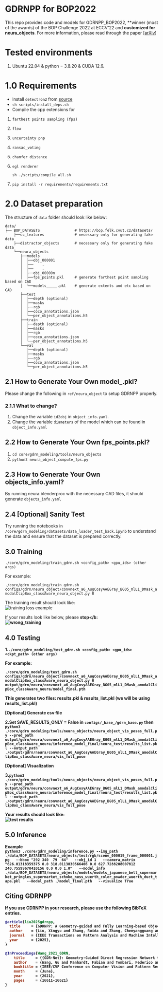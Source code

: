 # GDRNPP for BOP2022

This repo provides code and models for GDRNPP_BOP2022, **winner (most of the awards) of the BOP Challenge 2022 at ECCV'22 and <b> customized for neura_objects</b>. For more information, please read through the paper [[arXiv](https://arxiv.org/pdf/2102.12145)]

# Tested environments
<ol>
    <li> Ubuntu 22.04 & python = 3.8.20 & CUDA 12.6. </li> 
</ol>

# 1.0 Requirements
* Install `detectron2` from [source](https://github.com/facebookresearch/detectron2)
* `sh scripts/install_deps.sh`
* Compile the cpp extensions for 
1. `farthest points sampling (fps)`
2. `flow`
3. `uncertainty pnp`
4. `ransac_voting`
5. `chamfer distance`
6. `egl renderer`

    ```
    sh ./scripts/compile_all.sh
    ```
    
7. `pip install -r requirements/requirements.txt`

# 2.0 Dataset preparation
The structure of `data` folder should look like below:
```
data/
├── BOP_DATASETS                # https://bop.felk.cvut.cz/datasets/
    ├──cc_textures              # necessary only for generating fake data
    ├──distractor_objects       # necessary only for generating fake data
    └──neura_objects
       ├──models
       │  ├──obj_000001         
       │  ├──    .
       │  ├──    .
       │  ├──obj_00000n
       │  ├──fps_points.pkl     # generate farthest point sampling based on CAD
       │  └──models_____.pkl    # generate extents and etc based on CAD
       ├──test
       │  ├──depth (optional)      
       │  ├──masks
       │  ├──rgb
       │  ├──coco_annotations.json
       │  └──per_object_annotations.h5
       ├──train
       │  ├──depth (optional)      
       │  ├──masks
       │  ├──rgb
       │  ├──coco_annotations.json
       │  └──per_object_annotations.h5
       └──val
          ├──depth (optional)      
          ├──masks
          ├──rgb
          ├──coco_annotations.json
          └──per_object_annotations.h5
```


## 2.1 How to Generate Your Own model_.pkl?
Please change the following in `ref/neura_object` to setup GDRNPP properly.

### 2.1.1 What to change?
1. Change the variable `id2obj` in `object_info.yaml`.
2. Change the variable `diameters` of the model which can be found in `object_info.yaml`

## 2.2 How to Generate Your Own fps_points.pkl?
1. `cd core/gdrn_modeling/tools/neura_objects`
2. `python3 neura_object_compute_fps.py`
## 2.3 How to Generate Your Own objects_info.yaml?
By running neura blenderproc with the necessary CAD files, it should generate `objects_info.yaml`

## 2.4 [Optional] Sanity Test
 Try running the notebooks in `/core/gdrn_modeling/datasets/data_loader_test_back.ipynb` to understand the data and ensure that the dataset is prepared correctly.
  
## 3.0 Training 

`./core/gdrn_modeling/train_gdrn.sh <config_path> <gpu_ids> (other args)`


For example:

`./core/gdrn_modeling/train_gdrn.sh configs/gdrn/neura_object/convnext_a6_AugCosyAAEGray_BG05_mlL1_DMask_amodalClipBox_classAware_neura_object.py 0`

The training result should look like:<br>
![training loss example](./example/training_loss_example.png)

If your results look like below, please <b>stop</b: <br>
![wrong_training](./example/wrong_training.png)

## 4.0 Testing 

1.`./core/gdrn_modeling/test_gdrn.sh <config_path> <gpu_ids> <ckpt_path> (other args)`

For example:

`./core/gdrn_modeling/test_gdrn.sh configs/gdrn/neura_object/convnext_a6_AugCosyAAEGray_BG05_mlL1_DMask_amodalClipBox_classAware_neura_object.py 0 output/gdrn/neura/convnext_a6_AugCosyAAEGray_BG05_mlL1_DMask_amodalClipBox_classAware_neura/model_final.pth`

This generates two files: results.pkl & results_list.pkl (we will be using results_list.pkl)

[Optional] Generate csv file

2.Set SAVE_RESULTS_ONLY = False in `configs/_base_/gdrn_base.py` then <br>
`python3 ./core/gdrn_modeling/tools/neura_objects/neura_object_vis_poses_full.py --pred_path output/gdrn/neura/convnext_a6_AugCosyAAEGray_BG05_mlL1_DMask_amodalClipBox_classAware_neura/inference_model_final/neura_test/results_list.pkl --output_path ./output/gdrn/neura/convnext_a6_AugCosyAAEGray_BG05_mlL1_DMask_amodalClipBox_classAware_neura/vis_full_pose`

[Optional] Visualization

3.`python3 ./core/gdrn_modeling/tools/neura_objects/neura_object_vis_poses_full.py --pred_path output/gdrn/neura/convnext_a6_AugCosyAAEGray_BG05_mlL1_DMask_amodalClipBox_classAware_neura/inference_model_final/neura_test/results_list.pkl --output_path ./output/gdrn/neura/convnext_a6_AugCosyAAEGray_BG05_mlL1_DMask_amodalClipBox_classAware_neura/vis_full_pose`

Your results should look like:<br>
![test results](./example/results_example.jpg)

## 5.0 Inference
Example <br>
`python3 ./core/gdrn_modeling/inference.py --img_path ./data/BOP_DATASETS/neura_objects/test/rgb/scene_000019_frame_000001.jpg   --bbox "292 340  79  64"   --obj_id 1   --camera_matrix "626.01318359375 0.0 318.0113830566406 0.0 627.7288208007812 240.75599670410156 0.0 0.0 1.0"   --model_info ./data/BOP_DATASETS/neura_objects/models/models_japanese_bell_supermarket_pringles_supermarket_schoko_nuss_wuerth_color_powder_wuerth_duct_tape.pkl   --model_path ./model_final.pth   --visualize True`

## Citing GDRNPP

If you use GDRNPP in your research, please use the following BibTeX entries.

```BibTeX
@article{liu2025gdrnpp,
  title     = {GDRNPP: A Geometry-guided and Fully Learning-based Object Pose Estimator},
  author    = {Liu, Xingyu and Zhang, Ruida and Zhang, Chenyangguang and Wang, Gu and Tang, Jiwen and Li, Zhigang and Ji, Xiangyang},
  journal   = {IEEE Transactions on Pattern Analysis and Machine Intelligence (TPAMI)},
  year      = {2025},
}

@InProceedings{Wang_2021_GDRN,
    title     = {{GDR-Net}: Geometry-Guided Direct Regression Network for Monocular 6D Object Pose Estimation},
    author    = {Wang, Gu and Manhardt, Fabian and Tombari, Federico and Ji, Xiangyang},
    booktitle = {IEEE/CVF Conference on Computer Vision and Pattern Recognition (CVPR)},
    month     = {June},
    year      = {2021},
    pages     = {16611-16621}
}
```

